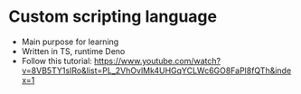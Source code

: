 # Custom scripting language

- Main purpose for learning
- Written in TS, runtime Deno
- Follow this tutorial: https://www.youtube.com/watch?v=8VB5TY1sIRo&list=PL_2VhOvlMk4UHGqYCLWc6GO8FaPl8fQTh&index=1
